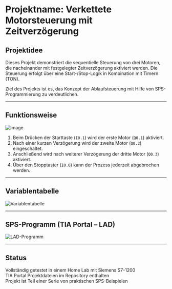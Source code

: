 # Projektname: Verkettete Motorsteuerung mit Zeitverzögerung

## Projektidee

Dieses Projekt demonstriert die sequentielle Steuerung von drei Motoren, die nacheinander mit festgelegter Zeitverzögerung aktiviert werden. Die Steuerung erfolgt über eine Start-/Stop-Logik in Kombination mit Timern (TON).

Ziel des Projekts ist es, das Konzept der Ablaufsteuerung mit Hilfe von SPS-Programmierung zu verdeutlichen.

---

## Funktionsweise

![image](https://github.com/user-attachments/assets/8e074999-3d6f-47d3-bea4-37f1a141d2e0)


1. Beim Drücken der Starttaste (`I0.1`) wird der erste Motor (`Q0.1`) aktiviert.
2. Nach einer kurzen Verzögerung wird der zweite Motor (`Q0.2`) eingeschaltet.
3. Anschließend wird nach weiterer Verzögerung der dritte Motor (`Q0.3`) aktiviert.
4. Über den Stopptaster (`I0.0`) kann der Prozess jederzeit abgebrochen werden.

---

## Variablentabelle

![Variablentabelle](https://github.com/user-attachments/assets/7d084790-48a0-4e9d-b0d6-9467879d6f61)

---

## SPS-Programm (TIA Portal – LAD)

![LAD-Programm](https://github.com/user-attachments/assets/8d0a4556-fa7b-4e4f-8581-059db1341213)

---

## Status

Vollständig getestet in einem Home Lab mit Siemens S7-1200  
TIA Portal Projektdateien im Repository enthalten  
Projekt ist Teil einer Serie von praktischen SPS-Beispielen

